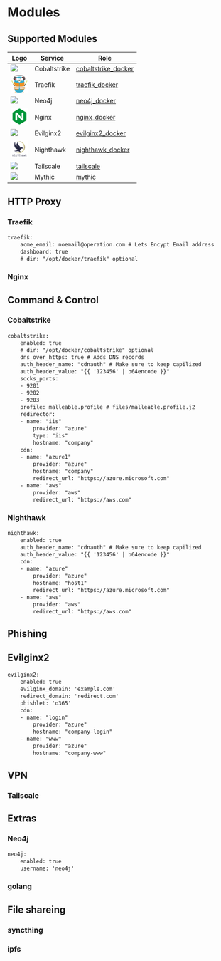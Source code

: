 # Modules

## Supported Modules

| Logo | Service | Role |
| ------ | ----- | ------ |
|  <img src='https://github.com/warhorse/ansible-role-cobaltstrike-docker/blob/master/images/cs_logo.png?raw=true' width='40'>                                                                                                                         | Cobaltstrike  | [cobaltstrike_docker](https://github.com/warhorse/ansible-role-cobaltstrike-docker)|
|  <img src='https://github.com/warhorse/ansible-role-traefik-docker/blob/master/images/traefik_logo.png?raw=true' width='40'>                                                                                                                         | Traefik  | [traefik_docker](https://github.com/warhorse/ansible-role-traefik-docker)|
|  <img src='https://github.com/warhorse/ansible-role-neo4j-docker/blob/master/images/neo4j_logo.png?raw=true' width='40'>                                                                                                                         | Neo4j  | [neo4j_docker](https://github.com/warhorse/ansible-role-nginx-docker)|
|  <img src='https://github.com/warhorse/ansible-role-nginx-docker/blob/master/images/nginx_logo.png?raw=true' width='40'>                                                                                                                         | Nginx  | [nginx_docker](https://github.com/warhorse/ansible-role-nginx-docker)|
|  <img src='https://github.com/warhorse/ansible-role-evilginx2-docker/blob/master/images/evilginx2_logo.png?raw=true' width='40'>                                                                                                                         | Evilginx2  | [evilginx2_docker](https://github.com/warhorse/ansible-role-evilginx2-docker)|
|  <img src='https://github.com/warhorse/ansible-role-nighthawk-docker/blob/master/images/nighthawk_logo.png?raw=true' width='40'>                                                                                                                         | Nighthawk  | [nighthawk_docker](https://github.com/warhorse/ansible-role-nighthawk-docker)|
|  <img src='https://cdn-1.webcatalog.io/catalog/tailscale/tailscale-icon.png' width='40'>                                                                                                                         | Tailscale  | [tailscale](https://github.com/artis3n/ansible-role-tailscale)
|  <img src='https://www.gitbook.com/cdn-cgi/image/width=40,height=40,fit=contain,dpr=1,format=auto/https%3A%2F%2F716050681-files.gitbook.io%2F~%2Ffiles%2Fv0%2Fb%2Fgitbook-28427.appspot.com%2Fo%2Fspaces%252F-LkPUrFPV0ZTAaVORysL%252Favatar-1597327657680.png%3Fgeneration%3D1597327658453273%26alt%3Dmedia' width='40'>                                                                                                                         | Mythic  | [mythic](https://github.com/t94j0/ansible-role-mythic)|

## HTTP Proxy

### Traefik

```
traefik:
    acme_email: noemail@operation.com # Lets Encypt Email address
    dashboard: true
    # dir: "/opt/docker/traefik" optional
```

### Nginx

## Command & Control

### Cobaltstrike

```
cobaltstrike:
    enabled: true
    # dir: "/opt/docker/cobaltstrike" optional
    dns_over_https: true # Adds DNS records
    auth_header_name: "cdnauth" # Make sure to keep capilized
    auth_header_value: "{{ '123456' | b64encode }}"
    socks_ports: 
    - 9201
    - 9202
    - 9203
    profile: malleable.profile # files/malleable.profile.j2
    redirector:
    - name: "iis"
        provider: "azure"
        type: "iis" 
        hostname: "company"
    cdn:
    - name: "azure1"
        provider: "azure"
        hostname: "company"
        redirect_url: "https://azure.microsoft.com"
    - name: "aws"
        provider: "aws"
        redirect_url: "https://aws.com"
```

### Nighthawk

```
nighthawk:
    enabled: true
    auth_header_name: "cdnauth" # Make sure to keep capilized
    auth_header_value: "{{ '123456' | b64encode }}"
    cdn:
    - name: "azure"
        provider: "azure"
        hostname: "host1"
        redirect_url: "https://azure.microsoft.com"
    - name: "aws"
        provider: "aws"
        redirect_url: "https://aws.com"
```

## Phishing

## Evilginx2

```
evilginx2:
    enabled: true
    evilginx_domain: 'example.com'
    redirect_domain: 'redirect.com'
    phishlet: 'o365'
    cdn:
    - name: "login"
        provider: "azure"
        hostname: "company-login"
    - name: "www"
        provider: "azure"
        hostname: "company-www"
```

## VPN

### Tailscale

## Extras

### Neo4j

```
neo4j:
    enabled: true
    username: 'neo4j'
```

### golang

## File shareing

### syncthing

### ipfs